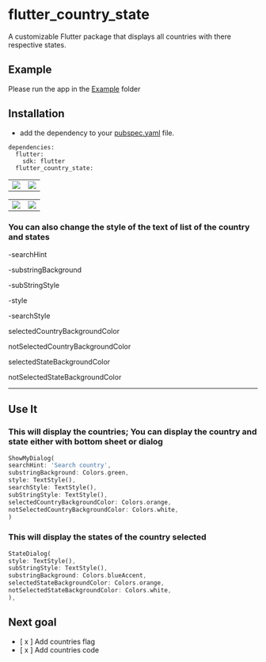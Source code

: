 # flutter_country_state

A customizable Flutter package that displays all countries with there respective states.




## Example

 Please run the app in the [Example](https://github.com/mimi-tech/flutter_country_state/tree/master/example) folder

## Installation
* add the dependency to your [pubspec.yaml](https://github.com/mimi-tech/flutter_country_state/tree/master/pubspec.yaml) file.
```
dependencies:
  flutter:
    sdk: flutter
  flutter_country_state:
  ```
<table>
<tr>
<td>
<img src="https://user-images.githubusercontent.com/62711340/151657235-c2788bb1-3e8b-4395-95be-12835d989aac.jpeg">

</td>

<td>
<img src="https://user-images.githubusercontent.com/62711340/151657287-775c8cc9-6c90-48be-a6d2-97c9876ee577.jpeg">
</td>
</tr>
</table>


<table>
<tr>
<td>
<img src="https://user-images.githubusercontent.com/62711340/151657556-b4e075c4-3fc6-4ae1-88b1-6bf8abf5be19.jpeg">

</td>

<td>
<img src="https://user-images.githubusercontent.com/62711340/151657580-90a57249-78ea-4767-9c31-ecab5fcd6de8.jpeg">
</td>
</tr>
</table>



 ### You can also change the style of the text of list of the country and states
<p>-searchHint</p>
<p>-substringBackground</p>
<p>-subStringStyle</p>
<p>-style</p>
<p>-searchStyle</p>
<p>selectedCountryBackgroundColor</p>
<p>notSelectedCountryBackgroundColor</p>
<p>selectedStateBackgroundColor</p>
<p>notSelectedStateBackgroundColor</p>



<hr>
 
 ## Use It
 ### This will display the countries; You can display the country and state either with bottom sheet or dialog
  ``` dart
 ShowMyDialog(
searchHint: 'Search country',
substringBackground: Colors.green,
style: TextStyle(),
searchStyle: TextStyle(),
subStringStyle: TextStyle(),
selectedCountryBackgroundColor: Colors.orange,
notSelectedCountryBackgroundColor: Colors.white,
)
```
### This will display the states of the country selected
 ``` dart
StateDialog(
style: TextStyle(),
subStringStyle: TextStyle(),
substringBackground: Colors.blueAccent,
selectedStateBackgroundColor: Colors.orange,
notSelectedStateBackgroundColor: Colors.white,
),
```

## Next goal
- [ x ] Add countries flag 
- [ x ] Add countries code

